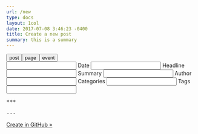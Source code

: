 ```yaml
---
url: /new
type: docs
layout: 1col
date: 2017-07-08 3:46:23 -0400
title: Create a new post
summary: this is a summary
---
```



<div class="matter-container">
  <div class="btn-group">
    <button class="btn selected" type="button" data-type="post">post</button><button class="btn" type="button" data-type="page">page</button><button class="btn" type="button" data-type="event">event</button>
  </div>
  <div class="gcol gcol1">
    <form id="matter-maker" action="new-post" method="get" accept-charset="utf-8">
      <input class="fm hidden" type="text" name="m_url" value="">
      <label class="m_date">
        Date
        <input class="fm" type="text" name="m_date" value="">
      </label>
      <label class="m_title">
        Headline
        <input class="m_title fm" type="text" name="m_title" value="">
      </label>
      <label class="m_summary">
        Summary
        <input class="m_summary fm" type="text" name="m_summary" value="">
      </label>
      <label class="m_author">
        Author
        <input class="m_author fm" type="text" name="m_author" value="">
      </label>
      <label class="m_categories">
        Categories
        <input class="m_categories fm" type="text" name="m_categories" value="">
      </label>
      <label class="m_tag">
        Tags
        <input class="m_tag fm" type="text" name="m_tag" value="">
      </label>
    </form>
  </div>
  <div class="gcol gcol2">
    <pre id="filename" class="mttr">***</pre>
    <pre id="post-matter" class="mttr">---</pre>
    <p><a id="newfile" href="https://github.com/GSA/digital.gov/new/demo/content/posts/draft?filename=newfile.md&value=hello" target="_new" title="create a new post in GitHub">Create in GitHub »</a></p>
  </div>
</div>
